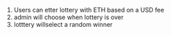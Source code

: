 1. Users can etter lottery with ETH based on a USD fee
2. admin will choose when lottery is over
3. lotttery willselect a random winner